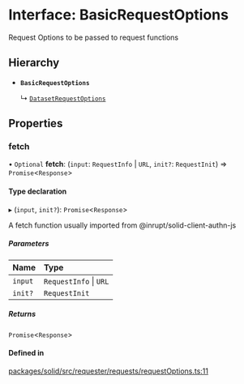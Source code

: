# Interface: BasicRequestOptions

Request Options to be passed to request functions

## Hierarchy

- **`BasicRequestOptions`**

  ↳ [`DatasetRequestOptions`](DatasetRequestOptions.md)

## Properties

### fetch

• `Optional` **fetch**: (`input`: `RequestInfo` \| `URL`, `init?`: `RequestInit`) => `Promise`\<`Response`\>

#### Type declaration

▸ (`input`, `init?`): `Promise`\<`Response`\>

A fetch function usually imported from @inrupt/solid-client-authn-js

##### Parameters

| Name | Type |
| :------ | :------ |
| `input` | `RequestInfo` \| `URL` |
| `init?` | `RequestInit` |

##### Returns

`Promise`\<`Response`\>

#### Defined in

[packages/solid/src/requester/requests/requestOptions.ts:11](https://github.com/o-development/ldo/blob/b955d3b/packages/solid/src/requester/requests/requestOptions.ts#L11)
